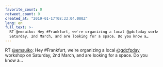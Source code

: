 ```yaml
---
favorite_count: 0
retweet_count: 0
created_at: "2019-01-17T08:33:04.000Z"
lang: en
full_text: >-
  RT @emsuiko: Hey #Frankfurt, we're organizing a local @gdcfpday workshop on
  Saturday, 2nd March, and are looking for a space. Do you know a…
---
```


RT [@emsuiko](https://twitter.com/emsuiko): Hey #Frankfurt, we're organizing a
local [@gdcfpday](https://twitter.com/gdcfpday) workshop on Saturday, 2nd March,
and are looking for a space. Do you know a…
